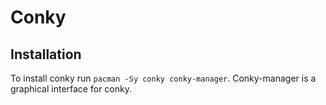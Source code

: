 # Conky

## Installation
To install conky run ```pacman -Sy conky conky-manager```. Conky-manager is a graphical interface for conky.
